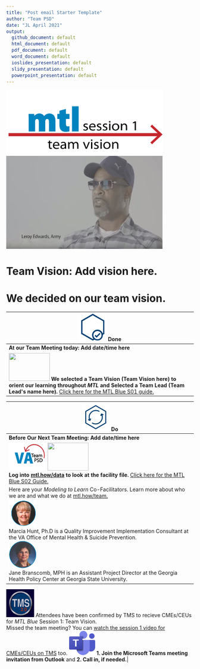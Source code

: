 ```yaml
---
title: "Post email Starter Template"
author: "Team PSD"
date: "JL April 2021"
output: 
  github_document: default
  html_document: default
  pdf_document: default
  word_document: default
  ioslides_presentation: default
  slidy_presentation: default
  powerpoint_presentation: default
---
```



<!-- MTL Logo, HTML img tag -->
[<img src = "https://github.com/lzim/teampsd/blob/master/resources/title_slides/mtl_s01_teamvision_title.png"
     height = "175" width = "420">](https://github.com/lzim/mtl/blob/master/blue/session01/s01_learner/mtl_session01_see.md)
[<img src="https://github.com/lzim/teampsd/blob/master/resources/vapor_team_youtube/edwards_vapor.jpg" height="250" width="420">](https://mtl.how/vapor_wk02)    
# Team Vision: Add vision here.
# We decided on our team vision.

<!-- Do/Done Tables -->
[<img src = "https://github.com/lzim/teampsd/blob/master/resources/icons/done.png" height = "75" width = "75">](https://github.com/lzim/mtl/blob/master/blue/session01/s01_learner/mtl_session01_see.md) **Done** |
| --- |
|**At our Team Meeting today: Add date/time here**|
|[<img src = "https://raw.githubusercontent.com/lzim/teampsd/master/resources/logos/mtl_how_data_sm.png" height = "75" width = "110">](http://mtl.how/data) **We selected a Team Vision (Team Vision here) to orient our learning throughout _MTL_ and Selected a Team Lead (Team Lead's name here).** [Click here for the MTL Blue S01 guide.](https://github.com/lzim/mtl/blob/master/blue/session01/s01_learner/mtl_session01_see.md)   |
<!-- Do/Done Tables -->
[<img src = "https://github.com/lzim/teampsd/blob/master/resources/icons/do.png" height = "75" width = "75">](https://github.com/lzim/mtl/blob/master/blue/session01/s01_learner/mtl_session01_see.md) **Do** |
| --- |
|**Before Our Next Team Meeting: Add date/time here**| 
|[<img src = "https://github.com/lzim/teampsd/blob/master/resources/logos/va_team_psd_logo_sq_sm.png?raw=true" height = "75" width = "100">](mailto:mtl.help@va.gov) [<img src = "https://raw.githubusercontent.com/lzim/teampsd/master/resources/logos/mtl_how_data_sm.png" height = "75" width = "110">](http://mtl.how/data) <br> **Log into [mtl.how/data](https://mtl.how/data) to look at the facility file.** [Click here for the MTL Blue S02 Guide.](https://github.com/lzim/mtl/blob/master/blue/session02/s02_learner/mtl_session02_see.md) |
Here are your _Modeling to Learn_ Co-Facilitators. Learn more about who we are and what we do at [mtl.how/team.](https://mtl.how/team) <br> [<img src="https://github.com/lzim/teampsd/blob/master/resources/small_circle_headshots/hunt_headshot_circle.jpg" height= "75" width="75">](https://forio.com/app/va/va-psd-team/teampsd.html) <br> Marcia Hunt, Ph.D is a Quality Improvement Implementation Consultant at the VA Office of Mental Health & Suicide Prevention. <br> [<img src="https://github.com/lzim/teampsd/blob/master/resources/small_circle_headshots/branscomb_headshot_circle.jpg" height="75" width="75">](https://forio.com/app/va/va-psd-team/teampsd.html) <br> Jane Branscomb, MPH is an Assistant Project Director at the Georgia Health Policy Center at Georgia State University.  | 
[<img src = "https://github.com/lzim/teampsd/blob/master/resources/logos/tms_logo.jpg?raw=true" height = "75" width = "75">](https://www.tms.va.gov/SecureAuth35/) Attendees have been confirmed by TMS to recieve CMEs/CEUs for *MTL Blue* Session 1:  Team Vision. <br> Missed the team meeting? You can [watch the session 1 video for CMEs/CEUs on TMS](https://hcm03.ns2cloud.com/sf/learning?destUrl=https%3a%2f%2fva%2dhcm03%2ens2cloud%2ecom%2flearning%2fuser%2fdeeplink%5fredirect%2ejsp%3flinkId%3dITEM%5fDETAILS%26componentID%3d41387%26componentTypeID%3dVA%26revisionDate%3d1585238760000%26fromSF%3dY&company=VAHCM03) too.
[<img src = "https://github.com/lzim/teampsd/blob/master/resources/logos/ms_teams_logo.png?raw=true" height = "65" width = "70">](#DontLink) **1. Join the Microsoft Teams meeting invitation from Outlook** and **2. Call in, if needed.**|
